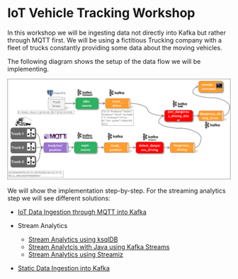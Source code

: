 # IoT Vehicle Tracking Workshop

In this workshop we will be ingesting data not directly into Kafka but rather through MQTT first. We will be using a fictitious Trucking company with a fleet of trucks constantly providing some data about the moving vehicles. 

The following diagram shows the setup of the data flow we will be implementing. 

![Alt Image Text](./images/iot-vehicle-tracking-overview.png "Schema Registry UI")

We will show the implementation step-by-step. For the streaming analytics step we will see different solutions:

* [IoT Data Ingestion through MQTT into Kafka](../13a-iot-data-ingestion-over-mqtt)

* Stream Analytics
	* [Stream Analytics using ksqlDB](../13b-stream-analytics-using-ksql)
	* [Stream Analytcis with Java using Kafka Streams](../13c-stream-analytics-using-java-kstreams)
	* [Stream Analytics using Streamiz](../13d-stream-analytics-using-dotnet-streamiz)

* [Static Data Ingestion into Kafka](../13e-static-data-ingestion)


